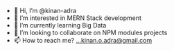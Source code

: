 - 👋 Hi, I’m @kinan-adra
- 👀 I’m interested in MERN Stack development
- 🌱 I’m currently learning Big Data 
- 💞️ I’m looking to collaborate on NPM modules projects
- 📫 How to reach me? ...kinan.o.adra@gmail.com

<!---
kinan-adra/kinan-adra is a ✨ special ✨ repository because its `README.md` (this file) appears on your GitHub profile.
You can click the Preview link to take a look at your changes.
--->
